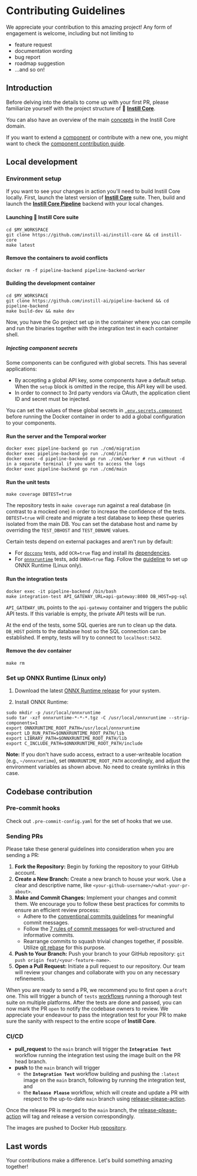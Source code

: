 # Contributing Guidelines

We appreciate your contribution to this amazing project! Any form of engagement
is welcome, including but not limiting to

- feature request
- documentation wording
- bug report
- roadmap suggestion
- ...and so on!

## Introduction

Before delving into the details to come up with your first PR, please
familiarize yourself with the project structure of 🔮 [**Instill
Core**](https://github.com/instill-ai/instill-core).

You can also have an overview of the main [concepts](../README.md#concepts) in
the Instill Core domain.

If you want to extend a [component](../pkg/component) or contribute with a new
one, you might want to check the [component contribution
guide](../pkg/component/CONTRIBUTING.md).

## Local development

### Environment setup

If you want to see your changes in action you'll need to build Instill Core locally.
First, launch the latest version of [**Instill Core**](https://github.com/instill-ai/instill-core) suite. Then, build and
launch the [**Instill Core Pipeline**](https://github.com/instill-ai/pipeline-backend)
backend with your local changes.

#### Launching 🔮 Instill Core suite

```shell
cd $MY_WORKSPACE
git clone https://github.com/instill-ai/instill-core && cd instill-core
make latest
```

#### Remove the containers to avoid conflicts

```shell
docker rm -f pipeline-backend pipeline-backend-worker
```

#### Building the development container

```shell
cd $MY_WORKSPACE
git clone https://github.com/instill-ai/pipeline-backend && cd pipeline-backend
make build-dev && make dev
```

Now, you have the Go project set up in the container where you can compile
and run the binaries together with the integration test in each container shell.

##### Injecting component secrets

Some components can be configured with global secrets. This has several
applications:

- By accepting a global API key, some components have a default setup. When
  the `setup` block is omitted in the recipe, this API key will be used.
- In order to connect to 3rd party vendors via OAuth, the application
  client ID and secret must be injected.

You can set the values of these global secrets in
[`.env.secrets.component`](./.env.secrets.component) before running the Docker container in
order to add a global configuration to your components.

#### Run the server and the Temporal worker

```shell
docker exec pipeline-backend go run ./cmd/migration
docker exec pipeline-backend go run ./cmd/init
docker exec -d pipeline-backend go run ./cmd/worker # run without -d in a separate terminal if you want to access the logs
docker exec pipeline-backend go run ./cmd/main
```

#### Run the unit tests

```shell
make coverage DBTEST=true
```

The repository tests in `make coverage` run against a real database (in contrast
to a mocked one) in order to increase the confidence of the tests. `DBTEST=true`
will create and migrate a test database to keep these queries isolated from the
main DB. You can set the database host and name by overriding the `TEST_DBHOST`
and `TEST_DBNAME` values.

Certain tests depend on external packages and aren't run by default:

- For [`docconv`](https://github.com/sajari/docconv) tests, add `OCR=true` flag and install its [dependencies](https://github.com/sajari/docconv?tab=readme-ov-file#dependencies).
- For [`onnxruntime`](https://github.com/microsoft/onnxruntime) tests, add `ONNX=true` flag. Follow the [guideline](./#set-up-onnx-runtime) to set up ONNX Runtime (Linux only).

#### Run the integration tests

```shell
docker exec -it pipeline-backend /bin/bash
make integration-test API_GATEWAY_URL=api-gateway:8080 DB_HOST=pg-sql
```

`API_GATEWAY_URL` points to the `api-gateway` container and triggers the public
API tests. If this variable is empty, the private API tests will be run.

At the end of the tests, some SQL queries are run to clean up the data.
`DB_HOST` points to the database host so the SQL connection can be established.
If empty, tests will try to connect to `localhost:5432`.

#### Remove the dev container

```shell
make rm
```

### Set up ONNX Runtime (Linux only)

1. Download the latest [ONNX Runtime release](https://github.com/microsoft/onnxruntime/releases) for your system.

2. Install ONNX Runtime:

```shell
sudo mkdir -p /usr/local/onnxruntime
sudo tar -xzf onnxruntime-*-*-*.tgz -C /usr/local/onnxruntime --strip-components=1
export ONNXRUNTIME_ROOT_PATH=/usr/local/onnxruntime
export LD_RUN_PATH=$ONNXRUNTIME_ROOT_PATH/lib
export LIBRARY_PATH=$ONNXRUNTIME_ROOT_PATH/lib
export C_INCLUDE_PATH=$ONNXRUNTIME_ROOT_PATH/include
```

**Note:** If you don't have sudo access, extract to a user-writeable location (e.g., `~/onnxruntime`), set `ONNXRUNTIME_ROOT_PATH` accordingly, and adjust the environment variables as shown above. No need to create symlinks in this case.

## Codebase contribution

### Pre-commit hooks

Check out `.pre-commit-config.yaml` for the set of hooks that we use.

### Sending PRs

Please take these general guidelines into consideration when you are sending a PR:

1. **Fork the Repository:** Begin by forking the repository to your GitHub account.
2. **Create a New Branch:** Create a new branch to house your work. Use a clear and descriptive name, like `<your-github-username>/<what-your-pr-about>`.
3. **Make and Commit Changes:** Implement your changes and commit them. We encourage you to follow these best practices for commits to ensure an efficient review process:
   - Adhere to the [conventional commits guidelines](https://www.conventionalcommits.org/) for meaningful commit messages.
   - Follow the [7 rules of commit messages](https://chris.beams.io/posts/git-commit/) for well-structured and informative commits.
   - Rearrange commits to squash trivial changes together, if possible. Utilize [git rebase](http://gitready.com/advanced/2009/03/20/reorder-commits-with-rebase.html) for this purpose.
4. **Push to Your Branch:** Push your branch to your GitHub repository: `git push origin feat/<your-feature-name>`.
5. **Open a Pull Request:** Initiate a pull request to our repository. Our team will review your changes and collaborate with you on any necessary refinements.

When you are ready to send a PR, we recommend you to first open a `draft` one. This will trigger a bunch of `tests` [workflows](https://github.com/instill-ai/pipeline-backend/tree/main/.github/workflows) running a thorough test suite on multiple platforms. After the tests are done and passed, you can now mark the PR `open` to notify the codebase owners to review. We appreciate your endeavour to pass the integration test for your PR to make sure the sanity with respect to the entire scope of **Instill Core**.

### CI/CD

- **pull_request** to the `main` branch will trigger the **`Integration Test`** workflow running the integration test using the image built on the PR head branch.
- **push** to the `main` branch will trigger
  - the **`Integration Test`** workflow building and pushing the `:latest` image on the `main` branch, following by running the integration test, and
  - the **`Release Please`** workflow, which will create and update a PR with respect to the up-to-date `main` branch using [release-please-action](https://github.com/google-github-actions/release-please-action).

Once the release PR is merged to the `main` branch, the [release-please-action](https://github.com/google-github-actions/release-please-action) will tag and release a version correspondingly.

The images are pushed to Docker Hub [repository](https://hub.docker.com/r/instill/pipeline-backend).

## Last words

Your contributions make a difference. Let's build something amazing together!
